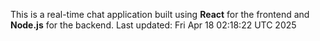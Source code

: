 This is a real-time chat application built using **React** for the frontend and **Node.js** for the backend.
Last updated: Fri Apr 18 02:18:22 UTC 2025
